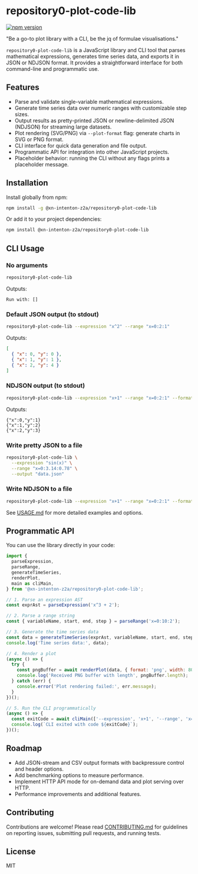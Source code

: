 # repository0-plot-code-lib

[![npm version](https://img.shields.io/npm/v/@xn-intenton-z2a/repository0-plot-code-lib)](https://www.npmjs.com/package/@xn-intenton-z2a/repository0-plot-code-lib)

"Be a go-to plot library with a CLI, be the jq of formulae visualisations."

`repository0-plot-code-lib` is a JavaScript library and CLI tool that parses mathematical expressions, generates time series data, and exports it in JSON or NDJSON format. It provides a straightforward interface for both command-line and programmatic use.

## Features

- Parse and validate single-variable mathematical expressions.
- Generate time series data over numeric ranges with customizable step sizes.
- Output results as pretty-printed JSON or newline-delimited JSON (NDJSON) for streaming large datasets.
- Plot rendering (SVG/PNG) via `--plot-format` flag: generate charts in SVG or PNG format.
- CLI interface for quick data generation and file output.
- Programmatic API for integration into other JavaScript projects.
- Placeholder behavior: running the CLI without any flags prints a placeholder message.

## Installation

Install globally from npm:

```bash
npm install -g @xn-intenton-z2a/repository0-plot-code-lib
```

Or add it to your project dependencies:

```bash
npm install @xn-intenton-z2a/repository0-plot-code-lib
```

## CLI Usage

### No arguments

```bash
repository0-plot-code-lib
```
Outputs:
```
Run with: []
```

### Default JSON output (to stdout)

```bash
repository0-plot-code-lib --expression "x^2" --range "x=0:2:1"
```
Outputs:
```json
[
  { "x": 0, "y": 0 },
  { "x": 1, "y": 1 },
  { "x": 2, "y": 4 }
]
```

### NDJSON output (to stdout)

```bash
repository0-plot-code-lib --expression "x+1" --range "x=0:2:1" --format ndjson
```
Outputs:
```
{"x":0,"y":1}
{"x":1,"y":2}
{"x":2,"y":3}
```

### Write pretty JSON to a file

```bash
repository0-plot-code-lib \
  --expression "sin(x)" \
  --range "x=0:3.14:0.78" \
  --output "data.json"
```

### Write NDJSON to a file

```bash
repository0-plot-code-lib --expression "x+1" --range "x=0:2:1" --format ndjson --output data.ndjson
```

See [USAGE.md](USAGE.md) for more detailed examples and options.

## Programmatic API

You can use the library directly in your code:

```js
import {
  parseExpression,
  parseRange,
  generateTimeSeries,
  renderPlot,
  main as cliMain,
} from '@xn-intenton-z2a/repository0-plot-code-lib';

// 1. Parse an expression AST
const exprAst = parseExpression('x^3 + 2');

// 2. Parse a range string
const { variableName, start, end, step } = parseRange('x=0:10:2');

// 3. Generate the time series data
const data = generateTimeSeries(exprAst, variableName, start, end, step);
console.log('Time series data:', data);

// 4. Render a plot
(async () => {
  try {
    const pngBuffer = await renderPlot(data, { format: 'png', width: 800, height: 600, labels: { x: 'X', y: 'Y' } });
    console.log('Received PNG buffer with length', pngBuffer.length);
  } catch (err) {
    console.error('Plot rendering failed:', err.message);
  }
})();

// 5. Run the CLI programmatically
(async () => {
  const exitCode = await cliMain(['--expression', 'x+1', '--range', 'x=0:5:1', '--plot-format', 'svg']);
  console.log(`CLI exited with code ${exitCode}`);
})();
```

## Roadmap

- Add JSON-stream and CSV output formats with backpressure control and header options.
- Add benchmarking options to measure performance.
- Implement HTTP API mode for on-demand data and plot serving over HTTP.
- Performance improvements and additional features.

## Contributing

Contributions are welcome! Please read [CONTRIBUTING.md](CONTRIBUTING.md) for guidelines on reporting issues, submitting pull requests, and running tests.

## License

MIT
